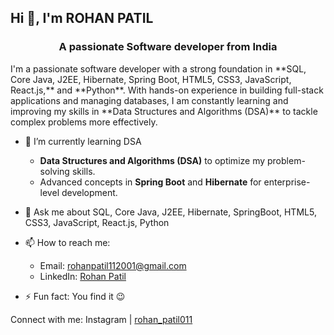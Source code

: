 ## Hi 👋, I'm ROHAN PATIL

<h3 align="center"> A passionate Software developer from India </h3>
I'm a passionate software developer with a strong foundation in **SQL, Core Java, J2EE, Hibernate, Spring Boot, HTML5, CSS3, JavaScript, React.js,** and **Python**. With hands-on experience in building full-stack applications and managing databases, I am constantly learning and improving my skills in **Data Structures and Algorithms (DSA)** to tackle complex problems more effectively.

- 🌱 I’m currently learning DSA
  - **Data Structures and Algorithms (DSA)** to optimize my problem-solving skills.
  - Advanced concepts in **Spring Boot** and **Hibernate** for enterprise-level development.
- 💬 Ask me about SQL, Core Java, J2EE, Hibernate, SpringBoot, HTML5, CSS3, JavaScript, React.js, Python
- 📫 How to reach me:
  - Email: [rohanpatil112001@gmail.com](mailto:rohanpatil112001@gmail.com)
  - LinkedIn: [Rohan Patil](https://www.linkedin.com/in/rohanpatil11/)

- ⚡ Fun fact: You find it 😉

Connect with me:
Instagram | [rohan_patil011](https://www.linkedin.com/in/rohanpatil11/)


